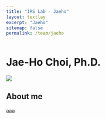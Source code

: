 ```yaml
---
title: "IRS Lab - Jaeho"
layout: textlay
excerpt: "Jaeho"
sitemap: false
permalink: /team/jaeho
---
```

# Jae-Ho Choi, Ph.D.
<img src="{{ site.url }}{{ site.baseurl }}/images/teampic/Jaeho.jpg">

## About me
aaa